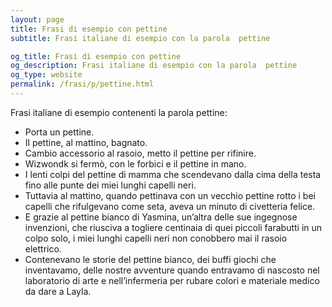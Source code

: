 ```yaml
---
layout: page
title: Frasi di esempio con pettine 
subtitle: Frasi italiane di esempio con la parola  pettine

og_title: Frasi di esempio con pettine 
og_description: Frasi italiane di esempio con la parola  pettine
og_type: website
permalink: /frasi/p/pettine.html
---
```


Frasi italiane di esempio contenenti la parola pettine:


- Porta un pettine.
- Il pettine, al mattino, bagnato.
- Cambio accessorio al rasoio, metto il pettine per rifinire.
- Wizwondk si fermò, con le forbici e il pettine in mano.
- I lenti colpi del pettine di mamma che scendevano dalla cima della testa fino alle punte dei miei lunghi capelli neri.
- Tuttavia al mattino, quando pettinava con un vecchio pettine rotto i bei capelli che rifulgevano come seta, aveva un minuto di civetteria felice.
- E grazie al pettine bianco di Yasmina, un’altra delle sue ingegnose invenzioni, che riusciva a togliere centinaia di quei piccoli farabutti in un colpo solo, i miei lunghi capelli neri non conobbero mai il rasoio elettrico.
- Contenevano le storie del pettine bianco, dei buffi giochi che inventavamo, delle nostre avventure quando entravamo di nascosto nel laboratorio di arte e nell’infermeria per rubare colori e materiale medico da dare a Layla.
